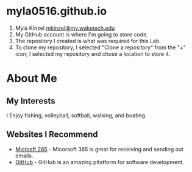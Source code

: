 # myla0516.github.io
1. Myla Kinzel
mkinzel@my.waketech.edu
2. My GitHub account is where I'm going to store code. 
3. The repository I created is what was required for this Lab.
4. To clone my repository, I selected "Clone a repository" from the "+" icon; I selected my repository and chose a location to store it.
 # About Me
  ## My Interests
  I Enjoy fishing, volleyball, softball, walking, and boating.
 ## Websites I Recommend
- [Microsft 265](https://www.office.com/) - Micorsoft 365 is great for receiving and sending out emails.
- [GitHub](https://github.com) - GitHub is an amazing pltatform for software development.
